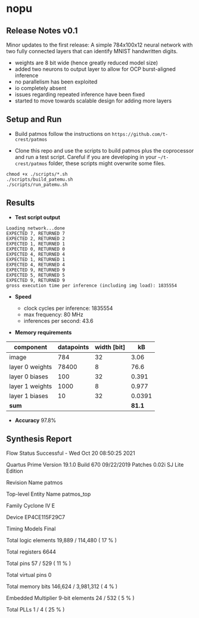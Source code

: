 # nopu

## Release Notes v0.1

Minor updates to the first release: A simple 784x100x12 neural network with two fully connected layers that can identify MNIST handwritten digits.
- weights are 8 bit wide (hence greatly reduced model size)
- added two neurons to output layer to allow for OCP burst-aligned inference
- no parallelism has been exploited
- io completely absent
- issues regarding repeated inference have been fixed
- started to move towards scalable design for adding more layers

## Setup and Run

- Build patmos
follow the instructions on `https://github.com/t-crest/patmos`

- Clone this repo and use the scripts to build patmos plus the coprocessor and run a test script.
  Careful if you are developing in your `~/t-crest/patmos` folder, these scripts might overwrite some files. 
```
chmod +x ./scripts/*.sh
./scripts/build_patemu.sh
./scripts/run_patemu.sh
```

## Results

- **Test script output**
```
Loading network...done
EXPECTED 7, RETURNED 7
EXPECTED 2, RETURNED 2
EXPECTED 1, RETURNED 1
EXPECTED 0, RETURNED 0
EXPECTED 4, RETURNED 4
EXPECTED 1, RETURNED 1
EXPECTED 4, RETURNED 4
EXPECTED 9, RETURNED 9
EXPECTED 5, RETURNED 5
EXPECTED 9, RETURNED 9
gross execution time per inference (including img load): 1835554
```
- **Speed**
    - clock cycles per inference: 1835554
    - max frequency: 80 MHz
    - inferences per second: 43.6

- **Memory requirements**

| component         | datapoints     | width [bit] | kB |
|--------------|-----------|------------| --- |
| image | 784      | 32        | 3.06
| layer 0 weights      | 78400  | 8       | 76.6
| layer 0 biases      | 100  | 32       | 0.391
| layer 1 weights      | 1000  | 8       | 0.977
| layer 1 biases      | 10  | 32       | 0.0391
| **sum** | | | **81.1**

- **Accuracy**
97.8%

## Synthesis Report
Flow Status	Successful - Wed Oct 20 08:50:25 2021

Quartus Prime Version	19.1.0 Build 670 09/22/2019 Patches 0.02i SJ Lite Edition

Revision Name	patmos

Top-level Entity Name	patmos_top

Family	Cyclone IV E

Device	EP4CE115F29C7

Timing Models	Final

Total logic elements	19,889 / 114,480 ( 17 % )

Total registers	6644

Total pins	57 / 529 ( 11 % )

Total virtual pins	0

Total memory bits	146,624 / 3,981,312 ( 4 % )

Embedded Multiplier 9-bit elements	24 / 532 ( 5 % )

Total PLLs	1 / 4 ( 25 % )